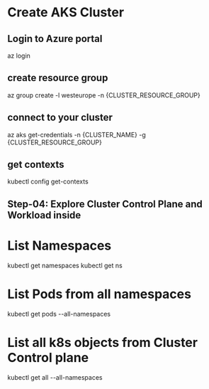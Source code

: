 # Create AKS Cluster 

## Login to Azure portal

az login 


## create resource group 
az group create -l westeurope -n {CLUSTER_RESOURCE_GROUP}



## connect to your cluster 

az aks get-credentials -n {CLUSTER_NAME} -g {CLUSTER_RESOURCE_GROUP}

## get contexts


kubectl config get-contexts 

## Step-04: Explore Cluster Control Plane and Workload inside 

# List Namespaces
kubectl get namespaces
kubectl get ns

# List Pods from all namespaces
kubectl get pods --all-namespaces

# List all k8s objects from Cluster Control plane
kubectl get all --all-namespaces